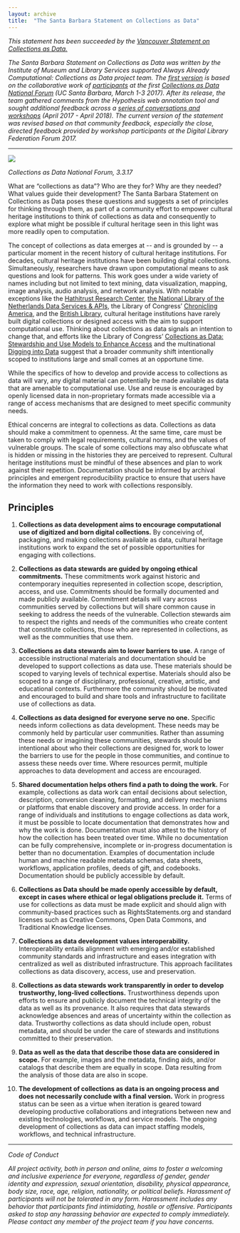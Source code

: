 ```yaml
---
layout: archive
title:  "The Santa Barbara Statement on Collections as Data"
---
```


*This statement has been succeeded by the [Vancouver Statement on Collections as Data.](https://zenodo.org/records/8342171)*

*The Santa Barbara Statement on Collections as Data was written by the Institute of Museum and Library Services supported Always Already Computational: Collections as Data project team. The [first version](https://collectionsasdata.github.io/statementv1/) is based on the collaborative work of [participants](https://collectionsasdata.github.io/partners/) at the first [Collections as Data National Forum](https://collectionsasdata.github.io/nominations/) (UC Santa Barbara, March 1-3 2017). After its release, the team gathered comments from the Hypothesis web annotation tool and sought additional feedback across a [series of conversations and workshops]( https://collectionsasdata.github.io/events/) (April 2017 - April 2018). The current version of the statement was revised based on that community feedback, especially the close, directed feedback provided by workshop participants at the Digital Library Federation Forum 2017.*

---
![](http://collectionsasdata.github.io/affinity.gif)

*Collections as Data National Forum, 3.3.17* 

What are “collections as data”? Who are they for? Why are they needed? What values guide their development? The Santa Barbara Statement on Collections as Data poses these questions and suggests a set of principles for thinking through them, as part of a community effort to empower cultural heritage institutions to think of collections as data and consequently to explore what might be possible if cultural heritage seen in this light was more readily open to computation. 

The concept of collections as data emerges at -- and is grounded by -- a particular moment in the recent history of cultural heritage institutions. For decades, cultural heritage institutions have been building digital collections. Simultaneously, researchers have drawn upon computational means to ask questions and look for patterns. This work goes under a wide variety of names including but not limited to text mining, data visualization, mapping, image analysis, audio analysis, and network analysis. With notable exceptions like the [Hathitrust Research Center](https://analytics.hathitrust.org/), [the National Library of the Netherlands Data Services & APIs](https://www.kb.nl/en/resources-research-guides/data-services-apis), the Library of Congress’ [Chronicling America](http://chroniclingamerica.loc.gov/about/api/), and the [British Library](http://www.bl.uk/subjects/digital-scholarship), cultural heritage institutions have rarely built digital collections or designed access with the aim to support computational use. Thinking about collections as data signals an intention to change that, and efforts like the Library of Congress’ [Collections as Data: Stewardship and Use Models to Enhance Access](http://digitalpreservation.gov/meetings/dcs16.html) and the multinational [Digging into Data](https://diggingintodata.org/) suggest that a broader community shift intentionally scoped to institutions large and small comes at an opportune time.

While the specifics of how to develop and provide access to collections as data will vary, any digital material can potentially be made available as data that are amenable to computational use. Use and reuse is encouraged by openly licensed data in non-proprietary formats made accessible via a range of access mechanisms that are designed to meet specific community needs. 

Ethical concerns are integral to collections as data. Collections as data should make a commitment to openness. At the same time, care must be taken to comply with legal requirements, cultural norms, and the values of vulnerable groups. The scale of some collections may also obfuscate what is hidden or missing in the histories they are perceived to represent. Cultural heritage institutions must be mindful of these absences and plan to work against their repetition. Documentation should be informed by archival principles and emergent reproducibility practice to ensure that users have the information they need to work with collections responsibly. 

## Principles 

1. **Collections as data development aims to encourage computational use of digitized and born digital collections.** By conceiving of, packaging, and making collections available as data, cultural heritage institutions work to expand the set of possible opportunities for engaging with collections.

2. **Collections as data stewards are guided by ongoing ethical commitments.** These commitments work against historic and contemporary inequities represented in collection scope, description, access, and use. Commitments should be formally documented and made publicly available. Commitment details will vary across communities served by collections but will share common cause in seeking to address the needs of the vulnerable. Collection stewards aim to respect the rights and needs of the communities who create content that constitute collections, those who are represented in collections, as well as the communities that use them.

3. **Collections as data stewards aim to lower barriers to use.** A range of accessible instructional materials and documentation should be developed to support collections as data use. These materials should be scoped to varying levels of technical expertise. Materials should also be scoped to a range of disciplinary, professional, creative, artistic, and educational contexts. Furthermore the community should be motivated and encouraged to build and share tools and infrastructure to facilitate use of collections as data. 

4. **Collections as data designed for everyone serve no one.** Specific needs inform collections as data development. These needs may be commonly held by particular user communities. Rather than assuming these needs or imagining these communities, stewards should be intentional about who their collections are designed for, work to lower the barriers to use for the people in those communities, and continue to assess these needs over time. Where resources permit, multiple approaches to data development and access are encouraged.

5. **Shared documentation helps others find a path to doing the work.**  For example, collections as data work can entail decisions about selection, description, conversion cleaning, formatting, and delivery mechanisms or platforms that enable discovery and provide access.  In order for a range of individuals and institutions to engage collections as data work, it must be possible to locate documentation that demonstrates how and why the work is done. Documentation must also attest to the history of how the collection has been treated over time. While no documentation can be fully comprehensive, incomplete or in-progress documentation is better than no documentation. Examples of documentation include human and machine readable metadata schemas, data sheets, workflows, application profiles, deeds of gift, and codebooks. Documentation should be publicly accessible by default. 

6. **Collections as Data should be made openly accessible by default, except in cases where ethical or legal obligations preclude it.** Terms of use for collections as data must be made explicit and should align with community-based practices such as RightsStatements.org and standard licenses such as Creative Commons, Open Data Commons, and Traditional Knowledge licenses.

7. **Collections as data development values interoperability.** Interoperability entails alignment with emerging and/or established community standards and infrastructure and eases integration with centralized as well as distributed infrastructure. This approach facilitates collections as data discovery, access, use and preservation.

8. **Collections as data stewards work transparently in order to develop trustworthy, long-lived collections.** Trustworthiness depends upon efforts to ensure and publicly document the technical integrity of the data as well as its provenance. It also requires that data stewards acknowledge absences and areas of uncertainty within the collection as data. Trustworthy collections as data should include open, robust metadata, and should be under the care of stewards and institutions committed to their preservation.

9. **Data as well as the data that describe those data are considered in scope.** For example, images and the metadata, finding aids, and/or catalogs that describe them are equally in scope. Data resulting from the analysis of those data are also in scope.

10. **The development of collections as data is an ongoing process and does not necessarily conclude with a final version.** Work in progress status can be seen as a virtue when iteration is geared toward developing productive collaborations and integrations between new and existing technologies, workflows, and service models. The ongoing development of collections as data can impact staffing models, workflows, and technical infrastructure.

---

*Code of Conduct*

*All project activity, both in person and online, aims to foster a welcoming and inclusive experience for everyone, regardless of gender, gender identity and expression, sexual orientation, disability, physical appearance, body size, race, age, religion, nationality, or political beliefs. Harassment of participants will not be tolerated in any form. Harassment includes any behavior that participants find intimidating, hostile or offensive. Participants asked to stop any harassing behavior are expected to comply immediately. Please contact any member of the project team if you have concerns.*
